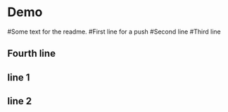 # Demo
#Some text for the readme.
#First line for a push
#Second line
#Third line
## Fourth line 
## line 1
## line 2
